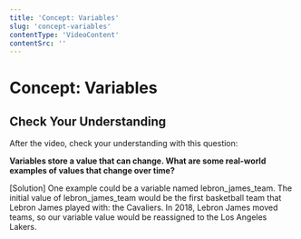 ```yaml
---
title: 'Concept: Variables'
slug: 'concept-variables'
contentType: 'VideoContent'
contentSrc: ''
---
```


# Concept: Variables

## Check Your Understanding

After the video, check your understanding with this question: 

**Variables store a value that can change.  What are some real-world examples of values that change over time?**

[Solution]
One example could be a variable named lebron_james_team.  The initial value of lebron_james_team would be the first basketball team that Lebron James played with: the Cavaliers. In 2018, Lebron James moved teams, so our variable value would be reassigned to the Los Angeles Lakers.